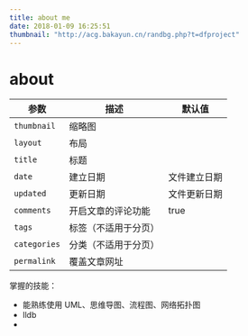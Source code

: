 ```yaml
---
title: about me
date: 2018-01-09 16:25:51
thumbnail: "http://acg.bakayun.cn/randbg.php?t=dfproject"
---
```


# about 
| 参数           | 描述         | 默认值    |
| ------------ | ---------- | ------ |
| `thumbnail`  | 缩略图        |        |
| `layout`     | 布局         |        |
| `title`      | 标题         |        |
| `date`       | 建立日期       | 文件建立日期 |
| `updated`    | 更新日期       | 文件更新日期 |
| `comments`   | 开启文章的评论功能  | true   |
| `tags`       | 标签（不适用于分页） |        |
| `categories` | 分类（不适用于分页） |        |
| `permalink`  | 覆盖文章网址     |        |



掌握的技能：

* 能熟练使用 UML、思维导图、流程图、网络拓扑图
* lldb
* ​